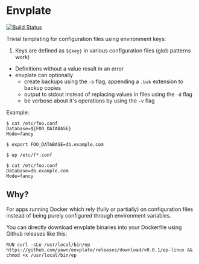 # Envplate

[![Build Status](https://travis-ci.org/yawn/envplate.svg)](https://travis-ci.org/yawn/envplate)

Trivial templating for configuration files using environment keys:

1. Keys are defined as `${key}` in various configuration files (glob patterns work)
* Definitions without a value result in an error
* envplate can optionally
	* create backups using the `-b` flag, appending a `.bak` extension to backup copies
	* output to stdout instead of replacing values in files using the `-d` flag
	* be verbose about it's operations by using the `-v` flag

Example:

```
$ cat /etc/foo.conf
Database=${FOO_DATABASE}
Mode=fancy

$ export FOO_DATABASE=db.example.com

$ ep /etc/f*.conf

$ cat /etc/foo.conf
Database=db.example.com
Mode=fancy
```

## Why?

For apps running Docker which rely (fully or partially) on configuration files instead of being purely configured through environment variables.

You can directly download envplate binaries into your Dockerfile using Github releases like this:

```
RUN curl -sLo /usr/local/bin/ep https://github.com/yawn/envplate/releases/download/v0.0.1/ep-linux && chmod +x /usr/local/bin/ep
```
